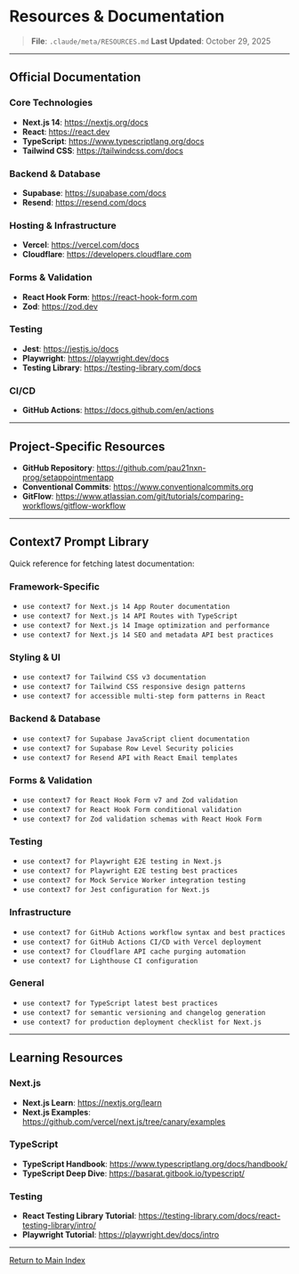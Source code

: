 # Resources & Documentation

> **File**: `.claude/meta/RESOURCES.md`
> **Last Updated**: October 29, 2025

---

## Official Documentation

### Core Technologies

- **Next.js 14**: https://nextjs.org/docs
- **React**: https://react.dev
- **TypeScript**: https://www.typescriptlang.org/docs
- **Tailwind CSS**: https://tailwindcss.com/docs

### Backend & Database

- **Supabase**: https://supabase.com/docs
- **Resend**: https://resend.com/docs

### Hosting & Infrastructure

- **Vercel**: https://vercel.com/docs
- **Cloudflare**: https://developers.cloudflare.com

### Forms & Validation

- **React Hook Form**: https://react-hook-form.com
- **Zod**: https://zod.dev

### Testing

- **Jest**: https://jestjs.io/docs
- **Playwright**: https://playwright.dev/docs
- **Testing Library**: https://testing-library.com/docs

### CI/CD

- **GitHub Actions**: https://docs.github.com/en/actions

---

## Project-Specific Resources

- **GitHub Repository**: https://github.com/pau21nxn-prog/setappointmentapp
- **Conventional Commits**: https://www.conventionalcommits.org
- **GitFlow**: https://www.atlassian.com/git/tutorials/comparing-workflows/gitflow-workflow

---

## Context7 Prompt Library

Quick reference for fetching latest documentation:

### Framework-Specific

- `use context7 for Next.js 14 App Router documentation`
- `use context7 for Next.js 14 API Routes with TypeScript`
- `use context7 for Next.js 14 Image optimization and performance`
- `use context7 for Next.js 14 SEO and metadata API best practices`

### Styling & UI

- `use context7 for Tailwind CSS v3 documentation`
- `use context7 for Tailwind CSS responsive design patterns`
- `use context7 for accessible multi-step form patterns in React`

### Backend & Database

- `use context7 for Supabase JavaScript client documentation`
- `use context7 for Supabase Row Level Security policies`
- `use context7 for Resend API with React Email templates`

### Forms & Validation

- `use context7 for React Hook Form v7 and Zod validation`
- `use context7 for React Hook Form conditional validation`
- `use context7 for Zod validation schemas with React Hook Form`

### Testing

- `use context7 for Playwright E2E testing in Next.js`
- `use context7 for Playwright E2E testing best practices`
- `use context7 for Mock Service Worker integration testing`
- `use context7 for Jest configuration for Next.js`

### Infrastructure

- `use context7 for GitHub Actions workflow syntax and best practices`
- `use context7 for GitHub Actions CI/CD with Vercel deployment`
- `use context7 for Cloudflare API cache purging automation`
- `use context7 for Lighthouse CI configuration`

### General

- `use context7 for TypeScript latest best practices`
- `use context7 for semantic versioning and changelog generation`
- `use context7 for production deployment checklist for Next.js`

---

## Learning Resources

### Next.js

- **Next.js Learn**: https://nextjs.org/learn
- **Next.js Examples**: https://github.com/vercel/next.js/tree/canary/examples

### TypeScript

- **TypeScript Handbook**: https://www.typescriptlang.org/docs/handbook/
- **TypeScript Deep Dive**: https://basarat.gitbook.io/typescript/

### Testing

- **React Testing Library Tutorial**: https://testing-library.com/docs/react-testing-library/intro/
- **Playwright Tutorial**: https://playwright.dev/docs/intro

---

[Return to Main Index](../CLAUDE.md)
